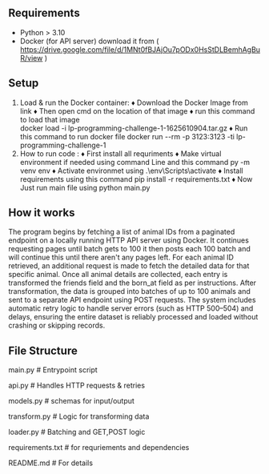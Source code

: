 
## Requirements
- Python > 3.10
- Docker (for API server) download it from ( https://drive.google.com/file/d/1MNt0fBJAjOu7pODx0HsStDLBemhAgBuR/view )

## Setup
1. Load & run the Docker container:
   ♦ Download the Docker Image from link
   ♦ Then open cmd on the location of that image 
   ♦ run this command to load that image   
        docker load -i lp-programming-challenge-1-1625610904.tar.gz
   ♦ Run this command to run docker file
        docker run --rm -p 3123:3123 -ti lp-programming-challenge-1
2. How to run code :
    ♦ First install all requriments 
    ♦ Make virtual environment if needed using command Line and this command
        py -m venv env 
    ♦ Activate environmet using 
        .\env\Scripts\activate 
    ♦ Install requirements using this command
        pip install -r requirements.txt
    ♦ Now Just run main file using
        python main.py


## How it works 

The program begins by fetching a list of animal IDs from a paginated endpoint on a locally running HTTP API server using Docker. It continues requesting pages until batch gets to 100 it then posts each 100 batch and will continue this until there aren't any pages left. For each animal ID retrieved, an additional request is made to fetch the detailed data for that specific animal. Once all animal details are collected, each entry is transformed the friends field and the born_at field as per instructions. After transformation, the data is grouped into batches of up to 100 animals and sent to a separate API endpoint using POST requests. The system includes automatic retry logic to handle server errors (such as HTTP 500–504) and delays, ensuring the entire dataset is reliably processed and loaded without crashing or skipping records.

## File Structure
main.py # Entrypoint script

api.py  # Handles HTTP requests & retries

models.py    # schemas for input/output

transform.py # Logic for transforming data

loader.py    # Batching and GET,POST logic

requirements.txt # for requriements and dependencies

README.md # For details 
